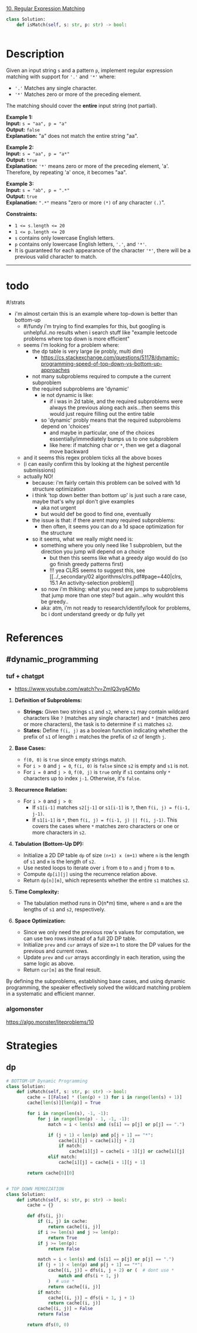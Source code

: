 [10. Regular Expression Matching](https://leetcode.com/problems/regular-expression-matching/)

```python
class Solution:
    def isMatch(self, s: str, p: str) -> bool:
        
```

# Description

Given an input string `s` and a pattern `p`, implement regular expression matching with support for `'.'` and `'*'` where:
- `'.'` Matches any single character.​​​​
- `'*'` Matches zero or more of the preceding element.

The matching should cover the **entire** input string (not partial).

**Example 1:**  
**Input:** `s = "aa", p = "a"`  
**Output:** `false`  
**Explanation:** "a" does not match the entire string "aa".

**Example 2:**  
**Input:** `s = "aa", p = "a*"`  
**Output:** `true`  
**Explanation:** `'*'` means zero or more of the preceding element, 'a'. Therefore, by repeating 'a' once, it becomes "aa".

**Example 3:**  
**Input:** `s = "ab", p = ".*"`  
**Output:** `true`  
**Explanation:** `".*"` means "zero or more `(*)` of any character `(.)`".

**Constraints:**
- `1 <= s.length <= 20`
- `1 <= p.length <= 20`
- `s` contains only lowercase English letters.
- `p` contains only lowercase English letters, `'.'`, and `'*'`.
- It is guaranteed for each appearance of the character `'*'`, there will be a previous valid character to match.

---


# todo

#/strats 
- i'm almost certain this is an example where top-down is better than bottom-up
	- #/fundy i'm trying to find examples for this, but googling is unhelpful..no results when i search stuff like "example leetcode problems where top down is more efficient"
	- seems i'm looking for a problem where:
		- the dp table is very large (ie probly, multi dim)
			- https://cs.stackexchange.com/questions/51178/dynamic-programming-speed-of-top-down-vs-bottom-up-approaches
		- not many subproblems required to compute a the current subproblem
		- the required subproblems are 'dynamic'
			- ie not dynamic is like:
				- if i was in 2d table, and the required subproblems were always the previous along each axis...then seems this would just require filling out the entire table
			- so 'dynamic' probly means that the required subproblems depend on 'choices'
				- and maybe in particular, one of the choices essentially/immediately bumps us to one subproblem 
				- like here: if matching char or `*`, then we get a diagonal move backward
	- and it seems this regex problem ticks all the above boxes
	- (i can easily confirm this by looking at the highest percentile submissions)
	- actually NO!
		- because: i'm fairly certain this problem can be solved with 1d structure optimization
		- i think 'top down better than bottom up' is just such a rare case, maybe that's why ppl don't give examples
			- aka not urgent
			- but would def be good to find one, eventually
		- the issue is that: if there arent many required subproblems:
			- then often, it seems you can do a 1d space optimization for the structure
		- so it seems, what we really might need is:
			- something where you only need like 1 subproblem, but the direction you jump will depend on a choice
				- but then this seems like what a greedy algo would do (so go finish greedy patterns first)
				- !!! yea CLRS seems to suggest this, see [[../_secondary/02 algorithms/clrs.pdf#page=440|clrs, 15.1 An activity-selection problem]]
			- so now i'm thiking: what you need are jumps to subproblems that jump more than one step? but again...why wouldnt this be greedy..
			- aka: atm, i'm not ready to research/identify/look for problems, bc i dont understand greedy or dp fully yet



# References


## #dynamic_programming 


### tuf + chatgpt
- https://www.youtube.com/watch?v=ZmlQ3vgAOMo


1. **Definition of Subproblems:**
   - **Strings:** Given two strings `s1` and `s2`, where `s1` may contain wildcard characters like `?` (matches any single character) and `*` (matches zero or more characters), the task is to determine if `s1` matches `s2`.
   - **States:** Define `f(i, j)` as a boolean function indicating whether the prefix of `s1` of length `i` matches the prefix of `s2` of length `j`.

2. **Base Cases:**
   - `f(0, 0)` is `true` since empty strings match.
   - For `i > 0` and `j = 0`, `f(i, 0)` is `false` since `s2` is empty and `s1` is not.
   - For `i = 0` and `j > 0`, `f(0, j)` is `true` only if `s1` contains only `*` characters up to index `j-1`. Otherwise, it's `false`.

3. **Recurrence Relation:**
   - For `i > 0` and `j > 0`:
     - If `s1[i-1]` matches `s2[j-1]` or `s1[i-1]` is `?`, then `f(i, j) = f(i-1, j-1)`.
     - If `s1[i-1]` is `*`, then `f(i, j) = f(i-1, j) || f(i, j-1)`. This covers the cases where `*` matches zero characters or one or more characters in `s2`.

4. **Tabulation (Bottom-Up DP):**
   - Initialize a 2D DP table `dp` of size `(n+1) x (m+1)` where `n` is the length of `s1` and `m` is the length of `s2`.
   - Use nested loops to iterate over `i` from `0` to `n` and `j` from `0` to `m`.
   - Compute `dp[i][j]` using the recurrence relation above.
   - Return `dp[n][m]`, which represents whether the entire `s1` matches `s2`.

5. **Time Complexity:**
   - The tabulation method runs in O(n*m) time, where `n` and `m` are the lengths of `s1` and `s2`, respectively.

6. **Space Optimization:**
   - Since we only need the previous row's values for computation, we can use two rows instead of a full 2D DP table.
   - Initialize `prev` and `cur` arrays of size `m+1` to store the DP values for the previous and current rows.
   - Update `prev` and `cur` arrays accordingly in each iteration, using the same logic as above.
   - Return `cur[m]` as the final result.

By defining the subproblems, establishing base cases, and using dynamic programming, the speaker effectively solved the wildcard matching problem in a systematic and efficient manner.


### algomonster
https://algo.monster/liteproblems/10



# Strategies



## dp


```python
# BOTTOM-UP Dynamic Programming
class Solution:
    def isMatch(self, s: str, p: str) -> bool:
        cache = [[False] * (len(p) + 1) for i in range(len(s) + 1)]
        cache[len(s)][len(p)] = True

        for i in range(len(s), -1, -1):
            for j in range(len(p) - 1, -1, -1):
                match = i < len(s) and (s[i] == p[j] or p[j] == ".")

                if (j + 1) < len(p) and p[j + 1] == "*":
                    cache[i][j] = cache[i][j + 2]
                    if match:
                        cache[i][j] = cache[i + 1][j] or cache[i][j]
                elif match:
                    cache[i][j] = cache[i + 1][j + 1]

        return cache[0][0]


# TOP DOWN MEMOIZATION
class Solution:
    def isMatch(self, s: str, p: str) -> bool:
        cache = {}

        def dfs(i, j):
            if (i, j) in cache:
                return cache[(i, j)]
            if i >= len(s) and j >= len(p):
                return True
            if j >= len(p):
                return False

            match = i < len(s) and (s[i] == p[j] or p[j] == ".")
            if (j + 1) < len(p) and p[j + 1] == "*":
                cache[(i, j)] = dfs(i, j + 2) or (  # dont use *
                    match and dfs(i + 1, j)
                )  # use *
                return cache[(i, j)]
            if match:
                cache[(i, j)] = dfs(i + 1, j + 1)
                return cache[(i, j)]
            cache[(i, j)] = False
            return False

        return dfs(0, 0)

```